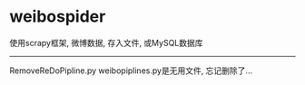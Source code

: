 # weibospider
使用scrapy框架, 微博数据, 存入文件, 或MySQL数据库
<hr/>
RemoveReDoPipline.py weibopiplines.py是无用文件, 忘记删除了...
